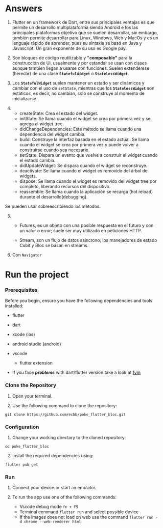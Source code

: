 # Answers

1. Flutter en un framework de Dart, entre sus principales ventajas es que permite un desarrollo multiplataforma siendo Android e Ios las principales plataformas objetivo que se suelen desarrollar, sin embargo, también permite desarrollar para Linux, Windows, Web y MacOs y es un lenguaje rápido de aprender, pues su sintaxis se basó en Java y Javascript. Un gran exponente de su uso es Google pay.

2. Son bloques de código reutilizable y **"composable"** para la construcción de Ui, usualmente y por estandar se usan con clases aunque tambien llegan a usarse con funciones. Suelen extenderese (heredar) de una clase **`StatefulWidget`** o **`StatelessWidget`**.

3. Los **`StatefulWidget`** suelen mantener un estado y ser dinámicos y cambiar con el uso de `setState`, mientras que los **`StatelessWidget`** son estáticos, es decir, no cambian, solo se construye al momento de inicializarse.

4. - createState: Crea el estado del widget.
   - initState: Se llama cuando el widget se crea por primera vez y se agrega al widget tree.
   - didChangeDependencies: Este método se llama cuando una dependencia del widget cambia.
   - build: Construye la interfaz basada en el estado actual. Se llama cuando el widget se crea por primera vez y puede volver a construirse cuando sea necesario.
   - setState: Dispara un evento que vuelve a construir el widget cuando el estado cambia.
   - didUpdateWidget: Se dispara cuando el widget se reconstruye.
   - deactivate: Se llama cuando el widget es removido del árbol de widgets.
   - dispose: Se llama cuando el widget es removido del widget tree por completo, liberando recursos del dispositivo.
   - reassemble: Se llama cuando la aplicación se recarga (hot reload) durante el desarrollo(debugging).

Se pueden usar sobreescribiendo los métodos.

5. - Futures, es un objeto con una posible respuesta en el futuro y con un valor o error; suele ser muy utilizado en peticiones HTTP.

   - Stream, son un flujo de datos asíncrono; los manejadores de estado Cubit y Bloc se basan en streams.

6. Con `Navigator`

# Run the project

### Prerequisites

Before you begin, ensure you have the following dependencies and tools installed:

- flutter
- dart
- xcode (ios)
- android studio (android)
- vscode

  - flutter extension

- If you face **_problems_** with dart/flutter version take a look at [fvm](https://fvm.app/)

### Clone the Repository

1. Open your terminal.

2. Use the following command to clone the repository:

`git clone https://github.com/echb/poke_flutter_bloc.git`

### Configuration

1. Change your working directory to the cloned repository:

`cd poke_flutter_bloc`

2. Install the required dependencies using:

`flutter pub get`

### Run

1. Connect your device or start an emulator.

2. To run the app use one of the following commands:
   - Vscode debug mode `fn + F5`
   - Terminal command `flutter run` and select possible device
   - If the images does not load on web use the command `flutter run -d chrome --web-renderer html`
